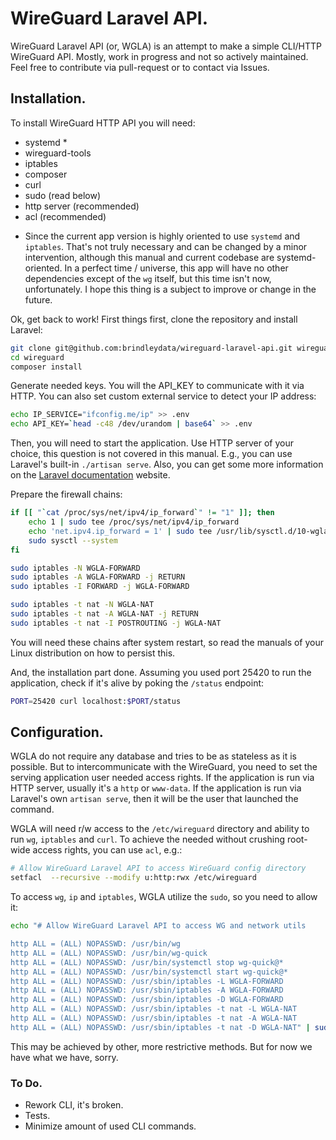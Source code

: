 # WireGuard Laravel API.

WireGuard Laravel API (or, WGLA) is an attempt to make a simple CLI/HTTP WireGuard API.
Mostly, work in progress and not so actively maintained. Feel free to contribute via pull-request or to contact via Issues.

## Installation.

To install WireGuard HTTP API you will need:
- systemd *
- wireguard-tools
- iptables
- composer
- curl
- sudo (read below)
- http server (recommended)
- acl (recommended)

* Since the current app version is highly oriented to use `systemd` and `iptables`. That's not truly necessary and can be changed by a minor intervention, although this manual and current codebase are systemd-oriented. In a perfect time / universe, this app will have no other dependencies except of the `wg` itself, but this time isn't now, unfortunately. I hope this thing is a subject to improve or change in the future.

Ok, get back to work! First things first, clone the repository and install Laravel:
```bash
git clone git@github.com:brindleydata/wireguard-laravel-api.git wireguard
cd wireguard
composer install
```

Generate needed keys. You will the API_KEY to communicate with it via HTTP. You can also set custom external service to detect your IP address:
```bash
echo IP_SERVICE="ifconfig.me/ip" >> .env
echo API_KEY=`head -c48 /dev/urandom | base64` >> .env
```

Then, you will need to start the application. Use HTTP server of your choice, this question is not covered in this manual. E.g., you can use Laravel's built-in `./artisan serve`.
Also, you can get some more information on the [Laravel documentation](https://laravel.com/docs/10.x#creating-a-laravel-project) website.

Prepare the firewall chains:
```bash
if [[ "`cat /proc/sys/net/ipv4/ip_forward`" != "1" ]]; then
    echo 1 | sudo tee /proc/sys/net/ipv4/ip_forward
    echo 'net.ipv4.ip_forward = 1' | sudo tee /usr/lib/sysctl.d/10-wgla.conf
    sudo sysctl --system
fi

sudo iptables -N WGLA-FORWARD
sudo iptables -A WGLA-FORWARD -j RETURN
sudo iptables -I FORWARD -j WGLA-FORWARD

sudo iptables -t nat -N WGLA-NAT
sudo iptables -t nat -A WGLA-NAT -j RETURN
sudo iptables -t nat -I POSTROUTING -j WGLA-NAT
```

You will need these chains after system restart, so read the manuals of your Linux distribution on how to persist this.

And, the installation part done. Assuming you used port 25420 to run the application, check if it's alive by poking the `/status` endpoint:
```bash
PORT=25420 curl localhost:$PORT/status
```

## Configuration.

WGLA do not require any database and tries to be as stateless as it is possible.
But to intercommunicate with the WireGuard, you need to set the serving application user needed access rights.
If the application is run via HTTP server, usually it's a `http` or `www-data`.
If the application is run via Laravel's own `artisan serve`, then it will be the user that launched the command.

WGLA will need r/w access to the `/etc/wireguard` directory and ability to run `wg`, `iptables` and `curl`.
To achieve the needed without crushing root-wide access rights, you can use `acl`, e.g.:
```bash
# Allow WireGuard Laravel API to access WireGuard config directory
setfacl  --recursive --modify u:http:rwx /etc/wireguard
```

To access `wg`, `ip` and `iptables`, WGLA utilize the `sudo`, so you need to allow it:
```bash
echo "# Allow WireGuard Laravel API to access WG and network utils

http ALL = (ALL) NOPASSWD: /usr/bin/wg
http ALL = (ALL) NOPASSWD: /usr/bin/wg-quick
http ALL = (ALL) NOPASSWD: /usr/bin/systemctl stop wg-quick@*
http ALL = (ALL) NOPASSWD: /usr/bin/systemctl start wg-quick@*
http ALL = (ALL) NOPASSWD: /usr/sbin/iptables -L WGLA-FORWARD
http ALL = (ALL) NOPASSWD: /usr/sbin/iptables -A WGLA-FORWARD
http ALL = (ALL) NOPASSWD: /usr/sbin/iptables -D WGLA-FORWARD
http ALL = (ALL) NOPASSWD: /usr/sbin/iptables -t nat -L WGLA-NAT
http ALL = (ALL) NOPASSWD: /usr/sbin/iptables -t nat -A WGLA-NAT
http ALL = (ALL) NOPASSWD: /usr/sbin/iptables -t nat -D WGLA-NAT" | sudo tee /etc/sudoers.d/wgla
```

This may be achieved by other, more restrictive methods. But for now we have what we have, sorry.

### To Do.
- Rework CLI, it's broken.
- Tests.
- Minimize amount of used CLI commands.

